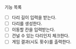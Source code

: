 기능 목록
- [ ] 다리 길이 입력을 받는다.
- [ ] 다리를 생성한다.
- [ ] 이동할 칸을 입력받는다.
- [ ] 건널 수 있는 다리인지 체크한다.
- [ ] 게임 결과(시도 횟수)를 출력한다.